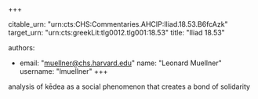 +++


citable_urn: "urn:cts:CHS:Commentaries.AHCIP:Iliad.18.53.B6fcAzk"
target_urn: "urn:cts:greekLit:tlg0012.tlg001:18.53"
title: "Iliad 18.53"

authors:
- email: "muellner@chs.harvard.edu"
  name: "Leonard Muellner"
  username: "lmuellner"
+++

<p>analysis of kēdea as a social phenomenon that creates a bond of solidarity</p>